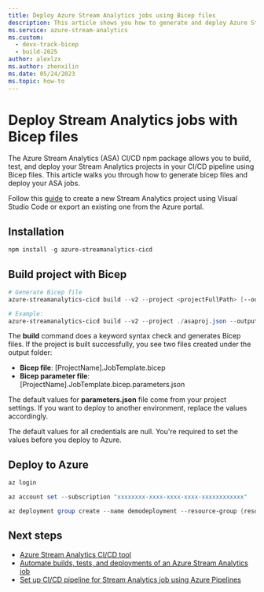 ```yaml
---
title: Deploy Azure Stream Analytics jobs using Bicep files
description: This article shows you how to generate and deploy Azure Stream Analytics jobs using Bicep files. 
ms.service: azure-stream-analytics
ms.custom:
  - devx-track-bicep
  - build-2025
author: alexlzx
ms.author: zhenxilin
ms.date: 05/24/2023
ms.topic: how-to
---
```


# Deploy Stream Analytics jobs with Bicep files

The Azure Stream Analytics (ASA) CI/CD npm package allows you to build, test, and deploy your Stream Analytics projects in your CI/CD pipeline using Bicep files. This article walks you through how to generate bicep files and deploy your ASA jobs. 

Follow this [guide](quick-create-visual-studio-code.md) to create a new Stream Analytics project using Visual Studio Code or export an existing one from the Azure portal.

## Installation
```powershell
npm install -g azure-streamanalytics-cicd
```

## Build project with Bicep
```powershell
# Generate Bicep file
azure-streamanalytics-cicd build --v2 --project <projectFullPath> [--outputPath <outputPath>] --type Bicep

# Example: 
azure-streamanalytics-cicd build --v2 --project ./asaproj.json --outputPath ./Deploy --type Bicep
```

The **build** command does a keyword syntax check and generates Bicep files. If the project is built successfully, you see two files created under the output folder:
* **Bicep file**: [ProjectName].JobTemplate.bicep
* **Bicep parameter file**: [ProjectName].JobTemplate.bicep.parameters.json

The default values for **parameters.json** file come from your project settings. If you want to deploy to another environment, replace the values accordingly.

The default values for all credentials are null. You're required to set the values before you deploy to Azure.

## Deploy to Azure

```powershell
az login

az account set --subscription "xxxxxxxx-xxxx-xxxx-xxxx-xxxxxxxxxxxx"

az deployment group create --name demodeployment --resource-group {resource-group-name} --template-file .\DeployV2\{project-name}.JobTemplate.bicep --parameters .\DeployV2\{project-name}.JobTemplate.bicep.parameters.json
```

## Next steps

* [Azure Stream Analytics CI/CD tool](cicd-overview.md)
* [Automate builds, tests, and deployments of an Azure Stream Analytics job](cicd-tools.md)
* [Set up CI/CD pipeline for Stream Analytics job using Azure Pipelines](set-up-cicd-pipeline.md)
